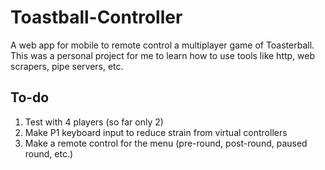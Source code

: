 # Toastball-Controller
A web app for mobile to remote control a multiplayer game of Toasterball. This was a personal project for me to learn how to use tools like http, web scrapers, pipe servers, etc.

## To-do
1. Test with 4 players (so far only 2)
2. Make P1 keyboard input to reduce strain from virtual controllers
3. Make a remote control for the menu (pre-round, post-round, paused round, etc.)